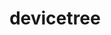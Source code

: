 ---
image: /assets/images/projects/devicetree.png
permalink: /engineering/projects/devicetree/
project_link_name: devicetree
project_url: https://git.kernel.org/cgit/linux/kernel/git/torvalds/linux.git/commit/?id=
statsAvailable: 'false'
title: devicetree
---